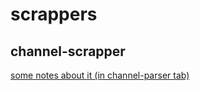 # scrappers

## channel-scrapper

[some notes about it (in channel-parser tab)](https://docs.google.com/document/d/1ibywqkeBc0eHGtSS0PXlcrMx8YmA5mg2Hf4tZ81z8r4/edit?usp=sharing)
